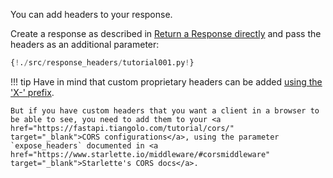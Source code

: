You can add headers to your response.

Create a response as described in <a href="https://fastapi.tiangolo.com/tutorial/response-directly/" target="_blank">Return a Response directly</a> and pass the headers as an additional parameter:

```Python hl_lines="10 11 12"
{!./src/response_headers/tutorial001.py!}
```

!!! tip
    Have in mind that custom proprietary headers can be added <a href="https://developer.mozilla.org/en-US/docs/Web/HTTP/Headers" target="_blank">using the 'X-' prefix</a>.

    But if you have custom headers that you want a client in a browser to be able to see, you need to add them to your <a href="https://fastapi.tiangolo.com/tutorial/cors/" target="_blank">CORS configurations</a>, using the parameter `expose_headers` documented in <a href="https://www.starlette.io/middleware/#corsmiddleware" target="_blank">Starlette's CORS docs</a>.
